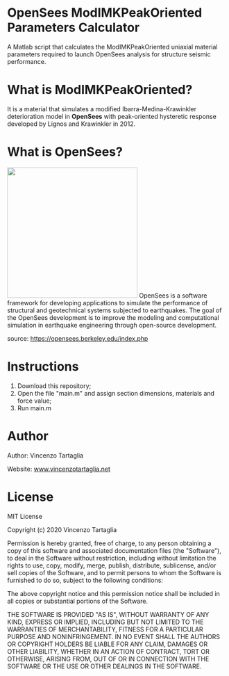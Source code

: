 # OpenSees ModIMKPeakOriented Parameters Calculator
A Matlab script that calculates the ModIMKPeakOriented uniaxial material parameters required to launch OpenSees analysis for structure seismic performance.

# What is ModIMKPeakOriented?
It is a material that simulates a modified Ibarra-Medina-Krawinkler deterioration model in **OpenSees** with peak-oriented hysteretic response developed by Lignos and Krawinkler in 2012.

# What is OpenSees?
<img src="https://peer.berkeley.edu/sites/default/files/styles/openberkeley_brand_widgets_rectangle/public/os_new_1.jpg?itok=HHXcMbOR" width="300">
OpenSees is a software framework for developing applications to simulate the performance of structural and geotechnical systems subjected to earthquakes.
The goal of the OpenSees development is to improve the modeling and computational simulation in earthquake engineering through open-source development.

source: https://opensees.berkeley.edu/index.php

# Instructions
1) Download this repository;
2) Open the file "main.m" and assign section dimensions, materials and force value;
3) Run main.m

# Author
Author: Vincenzo Tartaglia

Website: www.vincenzotartaglia.net

# License

MIT License

Copyright (c) 2020 Vincenzo Tartaglia

Permission is hereby granted, free of charge, to any person obtaining a copy
of this software and associated documentation files (the "Software"), to deal
in the Software without restriction, including without limitation the rights
to use, copy, modify, merge, publish, distribute, sublicense, and/or sell
copies of the Software, and to permit persons to whom the Software is
furnished to do so, subject to the following conditions:

The above copyright notice and this permission notice shall be included in all
copies or substantial portions of the Software.

THE SOFTWARE IS PROVIDED "AS IS", WITHOUT WARRANTY OF ANY KIND, EXPRESS OR
IMPLIED, INCLUDING BUT NOT LIMITED TO THE WARRANTIES OF MERCHANTABILITY,
FITNESS FOR A PARTICULAR PURPOSE AND NONINFRINGEMENT. IN NO EVENT SHALL THE
AUTHORS OR COPYRIGHT HOLDERS BE LIABLE FOR ANY CLAIM, DAMAGES OR OTHER
LIABILITY, WHETHER IN AN ACTION OF CONTRACT, TORT OR OTHERWISE, ARISING FROM,
OUT OF OR IN CONNECTION WITH THE SOFTWARE OR THE USE OR OTHER DEALINGS IN THE
SOFTWARE.
